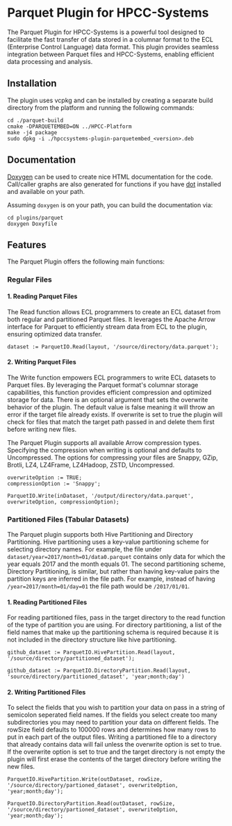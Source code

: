 # Parquet Plugin for HPCC-Systems

The Parquet Plugin for HPCC-Systems is a powerful tool designed to facilitate the fast transfer of data stored in a columnar format to the ECL (Enterprise Control Language) data format. This plugin provides seamless integration between Parquet files and HPCC-Systems, enabling efficient data processing and analysis.

## Installation

The plugin uses vcpkg and can be installed by creating a separate build directory from the platform and running the following commands:
```
cd ./parquet-build
cmake -DPARQUETEMBED=ON ../HPCC-Platform
make -j4 package
sudo dpkg -i ./hpccsystems-plugin-parquetembed_<version>.deb
```

## Documentation

[Doxygen](https://www.doxygen.nl/index.html) can be used to create nice HTML documentation for the code. Call/caller graphs are also generated for functions if you have [dot](https://www.graphviz.org/download/) installed and available on your path.

Assuming `doxygen` is on your path, you can build the documentation via:
```
cd plugins/parquet
doxygen Doxyfile
```

## Features

The Parquet Plugin offers the following main functions:

### Regular Files

#### 1. Reading Parquet Files

The Read function allows ECL programmers to create an ECL dataset from both regular and partitioned Parquet files. It leverages the Apache Arrow interface for Parquet to efficiently stream data from ECL to the plugin, ensuring optimized data transfer.

```
dataset := ParquetIO.Read(layout, '/source/directory/data.parquet');
```

#### 2. Writing Parquet Files

The Write function empowers ECL programmers to write ECL datasets to Parquet files. By leveraging the Parquet format's columnar storage capabilities, this function provides efficient compression and optimized storage for data. There is an optional argument that sets the overwrite behavior of the plugin. The default value is false meaning it will throw an error if the target file already exists. If overwrite is set to true the plugin will check for files that match the target path passed in and delete them first before writing new files.

The Parquet Plugin supports all available Arrow compression types. Specifying the compression when writing is optional and defaults to Uncompressed. The options for compressing your files are Snappy, GZip, Brotli, LZ4, LZ4Frame, LZ4Hadoop, ZSTD, Uncompressed.

```
overwriteOption := TRUE;
compressionOption := 'Snappy';

ParquetIO.Write(inDataset, '/output/directory/data.parquet', overwriteOption, compressionOption);
```

### Partitioned Files (Tabular Datasets)

The Parquet plugin supports both Hive Partitioning and Directory Partitioning. Hive partitioning uses a key-value partitioning scheme for selecting directory names. For example, the file under `dataset/year=2017/month=01/data0.parquet` contains only data for which the year equals 2017 and the month equals 01. The second partitioning scheme, Directory Partitioning, is similar, but rather than having key-value pairs the partition keys are inferred in the file path. For example, instead of having `/year=2017/month=01/day=01` the file path would be `/2017/01/01`.

#### 1. Reading Partitioned Files

For reading partitioned files, pass in the target directory to the read function of the type of partition you are using. For directory partitioning, a list of the field names that make up the partitioning schema is required because it is not included in the directory structure like hive partitioning.

```
github_dataset := ParquetIO.HivePartition.Read(layout, '/source/directory/partitioned_dataset');

github_dataset := ParquetIO.DirectoryPartition.Read(layout, 'source/directory/partitioned_dataset', 'year;month;day')
```

#### 2. Writing Partitioned Files

To select the fields that you wish to partition your data on pass in a string of semicolon seperated field names. If the fields you select create too many subdirectories you may need to partition your data on different fields. The rowSize field defaults to 100000 rows and determines how many rows to put in each part of the output files. Writing a partitioned file to a directory that already contains data will fail unless the overwrite option is set to true. If the overwrite option is set to true and the target directory is not empty the plugin will first erase the contents of the target directory before writing the new files.

```
ParquetIO.HivePartition.Write(outDataset, rowSize, '/source/directory/partioned_dataset', overwriteOption, 'year;month;day');

ParquetIO.DirectoryPartition.Read(outDataset, rowSize, '/source/directory/partioned_dataset', overwriteOption, 'year;month;day');
```